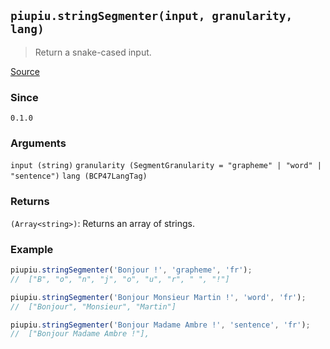 ## `piupiu.stringSegmenter(input, granularity, lang)`
> Return a snake-cased input.

[Source](https://github.com/thomasbrodusch/piupiu/blob/develop/src/transformers/stringSegmenter.ts)

### Since
`0.1.0`

### Arguments
`input (string)`
`granularity (SegmentGranularity = "grapheme" | "word" | "sentence")`
`lang (BCP47LangTag)`

### Returns
`(Array<string>)`: Returns an array of strings.


### Example
```javascript
piupiu.stringSegmenter('Bonjour !', 'grapheme', 'fr');
//  ["B", "o", "n", "j", "o", "u", "r", " ", "!"]
```
```javascript
piupiu.stringSegmenter('Bonjour Monsieur Martin !', 'word', 'fr');
//  ["Bonjour", "Monsieur", "Martin"]
```
```javascript
piupiu.stringSegmenter('Bonjour Madame Ambre !', 'sentence', 'fr');
//  ["Bonjour Madame Ambre !"],
```


